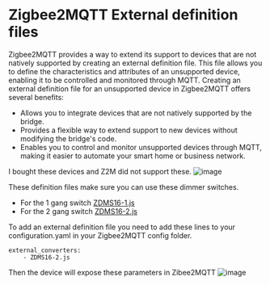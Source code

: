 # Zigbee2MQTT External definition files
Zigbee2MQTT provides a way to extend its support to devices that are not natively supported by creating an external definition file. This file allows you to define the characteristics and attributes of an unsupported device, enabling it to be controlled and monitored through MQTT.
Creating an external definition file for an unsupported device in Zigbee2MQTT offers several benefits:
- Allows you to integrate devices that are not natively supported by the bridge.
- Provides a flexible way to extend support to new devices without modifying the bridge's code.
- Enables you to control and monitor unsupported devices through MQTT, making it easier to automate your smart home or business network.

I bought these devices and Z2M did not support these. 
![image](https://github.com/user-attachments/assets/45dd6da4-caa8-4f94-97aa-a4161d73e6dc)

These definition files make sure you can use these dimmer switches.
- For the 1 gang switch [ZDMS16-1.js](https://github.com/WaarlandIT/Zigbee2MQTT-external_definitions/blob/main/ZDMS16-1.js)
- For the 2 gang switch [ZDMS16-2.js](https://github.com/WaarlandIT/Zigbee2MQTT-external_definitions/blob/main/ZDMS16-2.js)

To add an external definition file you need to add these lines to your configuration.yaml in your Zigbee2MQTT config folder.
```
external_converters:
    - ZDMS16-2.js
```

Then the device will expose these parameters in Zibee2MQTT
![image](https://github.com/user-attachments/assets/5285b7d2-1751-4450-bc70-acf85ceabe59)
